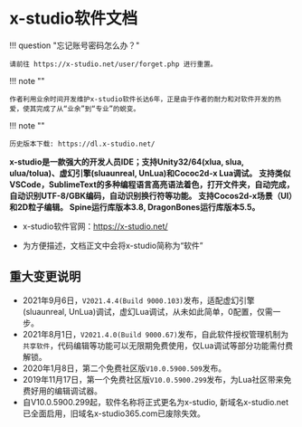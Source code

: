 # x-studio软件文档

!!! question "忘记账号密码怎么办？"

    请前往 https://x-studio.net/user/forget.php 进行重置。

!!! note ""

    作者利用业余时间开发维护x-studio软件长达6年，正是由于作者的耐力和对软件开发的热爱，使其完成了从“业余”到“专业”的蜕变。

!!! note ""

    历史版本下载: https://dl.x-studio.net/

**x-studio是一款强大的开发人员IDE；支持Unity32/64(xlua, slua, ulua/tolua)、虚幻引擎(sluaunreal, UnLua)和Cococ2d-x Lua调试。
支持类似VSCode，SublimeText的多种编程语言高亮语法着色，打开文件夹，自动完成，自动识别UTF-8/GBK编码，自动识别换行符等功能。
支持Cocos2d-x场景（UI）和2D粒子编辑。
Spine运行库版本3.8, DragonBones运行库版本5.5。**

* x-studio软件官网：https://x-studio.net/

* 为方便描述，文档正文中会将x-studio简称为“软件”

## 重大变更说明

- 2021年9月6日，`V2021.4.4(Build 9000.103)`发布，适配虚幻引擎(sluaunreal, UnLua)调试，虚幻Lua调试，从未如此简单，0配置，仅需一步。
- 2021年8月1日，`V2021.4.0(Build 9000.67)`发布，自此软件授权管理机制为`共享软件`，代码编辑等功能可以无限期免费使用，仅Lua调试等部分功能需付费解锁。
- 2020年1月8日，第二个免费社区版`V10.0.5900.509`发布。
- 2019年11月17日，第一个免费社区版`V10.0.5900.299`发布，为Lua社区带来免费好用的编辑调试器。
- 自V10.0.5900.299起，软件名称将正式更名为x-studio, 新域名x-studio.net已全面启用，旧域名x-studio365.com已废除失效。
